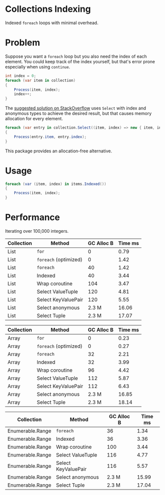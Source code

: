 # Collections Indexing
Indexed `foreach` loops with minimal overhead.

# Problem

Suppose you want a `foreach` loop but you also need the index of each element. You could keep track of the index yourself, but that's error prone especially when using `continue`.

```csharp
int index = 0;
foreach (var item in collection)
{
    Process(item, index);
    index++;
}
```

The [suggested solution on StackOverflow](https://stackoverflow.com/questions/43021/how-do-you-get-the-index-of-the-current-iteration-of-a-foreach-loop) uses `Select` with index and anonymous types to achieve the desired result, but that causes memory allocation for every element.

```csharp
foreach (var entry in collection.Select((item, index) => new { item, index }))
{
    Process(entry.item, entry.index);
}
```

This package provides an allocation-free alternative.

# Usage

```csharp
foreach (var (item, index) in items.Indexed())
{
    Process(item, index);
}
```

# Performance
Iterating over 100,000 integers.

| Collection | Method | GC Alloc B | Time ms |
|------------|--------|----------|---------|
| List | `for` | 0 | 0.79 |
| List | `foreach` (optimized) | 0 | 1.42 |
| List | `foreach` | 40 | 1.42 |
| List | Indexed | 40 | 3.44 |
| List | Wrap coroutine | 104 | 3.47 |
| List | Select ValueTuple | 120 | 4.81 |
| List | Select KeyValuePair | 120 | 5.55 |
| List | Select anonymous | 2.3 M | 16.06 |
| List | Select Tuple | 2.3 M | 17.07 |

| Collection | Method | GC Alloc B | Time ms |
|------------|--------|----------|---------|
| Array | `for` | 0 | 0.23 |
| Array | `foreach` (optimized) | 0 | 0.27 |
| Array | `foreach` | 32 | 2.21 |
| Array | Indexed | 32 | 3.99 |
| Array | Wrap coroutine | 96 | 4.42 |
| Array | Select ValueTuple | 112 | 5.87 |
| Array | Select KeyValuePair | 112 | 6.43 |
| Array | Select anonymous | 2.3 M | 16.85 |
| Array | Select Tuple | 2.3 M | 18.14 |

| Collection | Method | GC Alloc B | Time ms |
|------------|--------|----------|---------|
| Enumerable.Range | `foreach` | 36 | 1.34 |
| Enumerable.Range | Indexed | 36 | 3.36 |
| Enumerable.Range | Wrap coroutine | 100 | 3.44 |
| Enumerable.Range | Select ValueTuple | 116 | 4.77 |
| Enumerable.Range | Select KeyValuePair | 116 | 5.57 |
| Enumerable.Range | Select anonymous | 2.3 M | 15.99 |
| Enumerable.Range | Select Tuple | 2.3 M | 17.04 |
